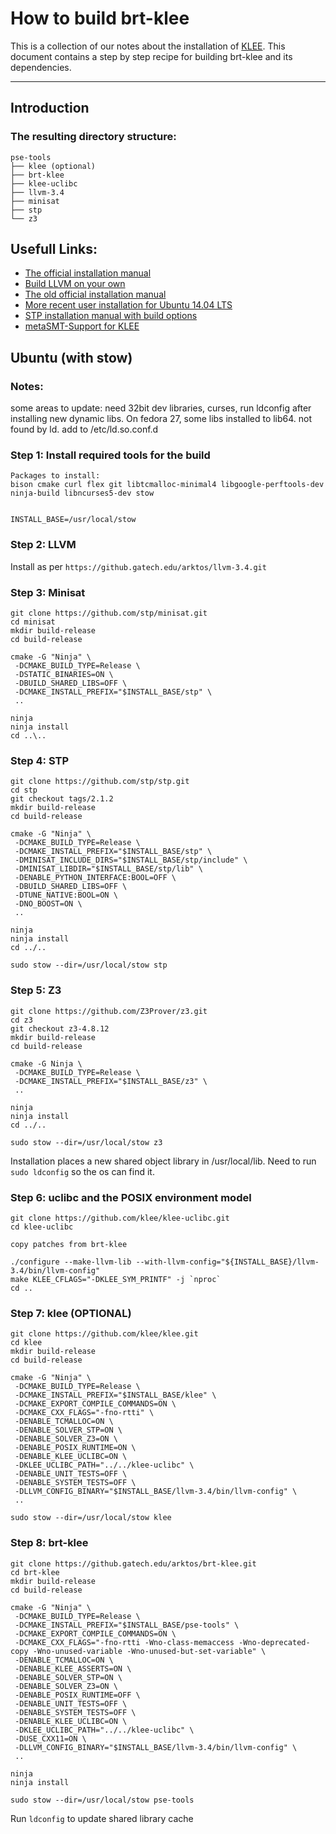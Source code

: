 # How to build brt-klee

This is a collection of our notes about the installation of [KLEE](https://klee.github.io/). This document contains a step by step recipe for building brt-klee and its dependencies.

----------

## Introduction

### The resulting directory structure:
```
pse-tools
├── klee (optional)
├── brt-klee
├── klee-uclibc
├── llvm-3.4
├── minisat
├── stp
└── z3
```

## Usefull Links:

* [The official installation manual](https://klee.github.io/build-llvm34/)
* [Build LLVM on your own](http://www.llvm.org/docs/GettingStarted.html#getting-started-quickly-a-summary)
* [The old official installation manual](https://llvm.org/svn/llvm-project/klee/trunk/www/GetStarted.html?p=156062)
* [More recent user installation for Ubuntu 14.04 LTS](http://blog.opensecurityresearch.com/2014/07/klee-on-ubuntu-1404-lts-64bit.html)
* [STP installation manual with build options](https://github.com/stp/stp/blob/master/INSTALL.md)
* [metaSMT-Support for KLEE](http://srg.doc.ic.ac.uk/projects/klee-multisolver/getting-started.html)

## Ubuntu (with stow)

### Notes:

some areas to update: need 32bit dev libraries, curses, run ldconfig after installing new dynamic libs.
On fedora 27, some libs installed to lib64.  not found by ld. add to /etc/ld.so.conf.d

### Step 1: Install required tools for the build

~~~
Packages to install:
bison cmake curl flex git libtcmalloc-minimal4 libgoogle-perftools-dev ninja-build libncurses5-dev stow


INSTALL_BASE=/usr/local/stow
~~~

### Step 2: LLVM

Install as per `https://github.gatech.edu/arktos/llvm-3.4.git`

### Step 3: Minisat

```
git clone https://github.com/stp/minisat.git
cd minisat
mkdir build-release
cd build-release

cmake -G "Ninja" \
 -DCMAKE_BUILD_TYPE=Release \
 -DSTATIC_BINARIES=ON \
 -DBUILD_SHARED_LIBS=OFF \
 -DCMAKE_INSTALL_PREFIX="$INSTALL_BASE/stp" \
 ..

ninja
ninja install
cd ..\..
```

### Step 4: STP

```
git clone https://github.com/stp/stp.git
cd stp
git checkout tags/2.1.2
mkdir build-release
cd build-release

cmake -G "Ninja" \
 -DCMAKE_BUILD_TYPE=Release \
 -DCMAKE_INSTALL_PREFIX="$INSTALL_BASE/stp" \
 -DMINISAT_INCLUDE_DIRS="$INSTALL_BASE/stp/include" \
 -DMINISAT_LIBDIR="$INSTALL_BASE/stp/lib" \
 -DENABLE_PYTHON_INTERFACE:BOOL=OFF \
 -DBUILD_SHARED_LIBS=OFF \
 -DTUNE_NATIVE:BOOL=ON \
 -DNO_BOOST=ON \
 ..

ninja
ninja install
cd ../..

sudo stow --dir=/usr/local/stow stp
```

### Step 5: Z3

```
git clone https://github.com/Z3Prover/z3.git
cd z3
git checkout z3-4.8.12
mkdir build-release
cd build-release

cmake -G Ninja \
 -DCMAKE_BUILD_TYPE=Release \
 -DCMAKE_INSTALL_PREFIX="$INSTALL_BASE/z3" \
 ..

ninja
ninja install
cd ../..

sudo stow --dir=/usr/local/stow z3
```

Installation places a new shared object library in /usr/local/lib. Need to run `sudo ldconfig` so the os can find it.

### Step 6: uclibc and the POSIX environment model

```
git clone https://github.com/klee/klee-uclibc.git
cd klee-uclibc

copy patches from brt-klee

./configure --make-llvm-lib --with-llvm-config="${INSTALL_BASE}/llvm-3.4/bin/llvm-config"
make KLEE_CFLAGS="-DKLEE_SYM_PRINTF" -j `nproc`
cd ..
```

### Step 7: klee (OPTIONAL)

```
git clone https://github.com/klee/klee.git
cd klee
mkdir build-release
cd build-release

cmake -G "Ninja" \
 -DCMAKE_BUILD_TYPE=Release \
 -DCMAKE_INSTALL_PREFIX="$INSTALL_BASE/klee" \
 -DCMAKE_EXPORT_COMPILE_COMMANDS=ON \
 -DCMAKE_CXX_FLAGS="-fno-rtti" \
 -DENABLE_TCMALLOC=ON \
 -DENABLE_SOLVER_STP=ON \
 -DENABLE_SOLVER_Z3=ON \
 -DENABLE_POSIX_RUNTIME=ON \
 -DENABLE_KLEE_UCLIBC=ON \
 -DKLEE_UCLIBC_PATH="../../klee-uclibc" \
 -DENABLE_UNIT_TESTS=OFF \
 -DENABLE_SYSTEM_TESTS=OFF \
 -DLLVM_CONFIG_BINARY="$INSTALL_BASE/llvm-3.4/bin/llvm-config" \
 ..

sudo stow --dir=/usr/local/stow klee
```

### Step 8: brt-klee

```
git clone https://github.gatech.edu/arktos/brt-klee.git
cd brt-klee
mkdir build-release
cd build-release

cmake -G "Ninja" \
 -DCMAKE_BUILD_TYPE=Release \
 -DCMAKE_INSTALL_PREFIX="$INSTALL_BASE/pse-tools" \
 -DCMAKE_EXPORT_COMPILE_COMMANDS=ON \
 -DCMAKE_CXX_FLAGS="-fno-rtti -Wno-class-memaccess -Wno-deprecated-copy -Wno-unused-variable -Wno-unused-but-set-variable" \
 -DENABLE_TCMALLOC=ON \
 -DENABLE_KLEE_ASSERTS=ON \
 -DENABLE_SOLVER_STP=ON \
 -DENABLE_SOLVER_Z3=ON \
 -DENABLE_POSIX_RUNTIME=OFF \
 -DENABLE_UNIT_TESTS=OFF \
 -DENABLE_SYSTEM_TESTS=OFF \
 -DENABLE_KLEE_UCLIBC=ON \
 -DKLEE_UCLIBC_PATH="../../klee-uclibc" \
 -DUSE_CXX11=ON \
 -DLLVM_CONFIG_BINARY="$INSTALL_BASE/llvm-3.4/bin/llvm-config" \
 ..

ninja
ninja install

sudo stow --dir=/usr/local/stow pse-tools
```

Run `ldconfig` to update shared library cache


